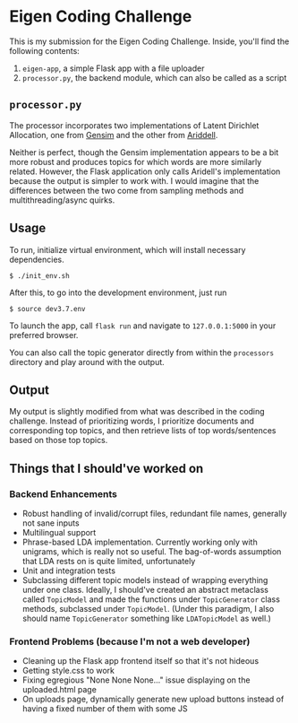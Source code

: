 # Eigen Coding Challenge
This is my submission for the Eigen Coding Challenge. Inside, you'll find the following contents:

1. `eigen-app`, a simple Flask app with a file uploader
2. `processor.py`, the backend module, which can also be called as a script

## `processor.py`
The processor incorporates two implementations of Latent Dirichlet Allocation, one from [Gensim](https://radimrehurek.com/gensim/) and the other from [Ariddell](https://github.com/lda-project/lda/tree/master).

Neither is perfect, though the Gensim implementation appears to be a bit more robust and produces topics for which words are more similarly related. However, the Flask application only calls Aridell's implementation because the output is simpler to work with. I would imagine that the differences between the two come from sampling methods and multithreading/async quirks.

## Usage
To run, initialize virtual environment, which will install necessary dependencies.

```shell
$ ./init_env.sh
```

After this, to go into the development environment, just run
```shell
$ source dev3.7.env
```

To launch the app, call `flask run` and navigate to `127.0.0.1:5000` in your preferred browser.

You can also call the topic generator directly from within the `processors` directory and play around with the output.

## Output
My output is slightly modified from what was described in the coding challenge. Instead of prioritizing words, I prioritize documents and corresponding top topics, and then retrieve lists of top words/sentences based on those top topics.

## Things that I should've worked on
### Backend Enhancements
* Robust handling of invalid/corrupt files, redundant file names, generally not sane inputs
* Multilingual support
* Phrase-based LDA implementation. Currently working only with unigrams, which is really not so useful. The bag-of-words assumption that LDA rests on is quite limited, unfortunately
* Unit and integration tests
* Subclassing different topic models instead of wrapping everything under one class. Ideally, I should've created an abstract metaclass called `TopicModel` and made the functions under `TopicGenerator` class methods, subclassed under `TopicModel`. (Under this paradigm, I also should name `TopicGenerator` something like `LDATopicModel` as well.)

### Frontend Problems (because I'm not a web developer)
* Cleaning up the Flask app frontend itself so that it's not hideous
* Getting style.css to work
* Fixing egregious "None None None..." issue displaying on the uploaded.html page
* On uploads page, dynamically generate new upload buttons instead of having a fixed number of them with some JS